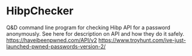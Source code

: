 # HibpChecker
Q&amp;D command line program for checking Hibp API for a password anonymously. 
See here for description on API and how they do it safely. 
https://haveibeenpwned.com/API/v2 
https://www.troyhunt.com/ive-just-launched-pwned-passwords-version-2/
